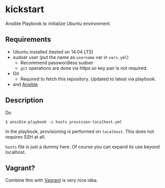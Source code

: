# kickstart

Ansible Playbook to initialize Ubuntu environment.

## Requirements

* Ubuntu installed (tested on 14.04 LTS)
* sudoer user (put the name as `username` var in `vars.yml`)
    * Recommend passwordless sudoer
    * `git` operations are done via https so key pair is not required.
* Git
    * Required to fetch this repository. Updated to latest via playbook.
* and [Ansible](http://docs.ansible.com/ansible/intro_installation.html)

## Description

Do

```shell
$ ansible-playbook -i hosts provision-localhost.yml
```

In the playbook, provisioning is performed on `localhost`. This does not requires SSH at all.

`hosts` file is just a dummy here. Of course you can expand its use beyond localhost.

## Vagrant?

Combine this with [Vagrant](https://www.vagrantup.com/) is very nice idea.
